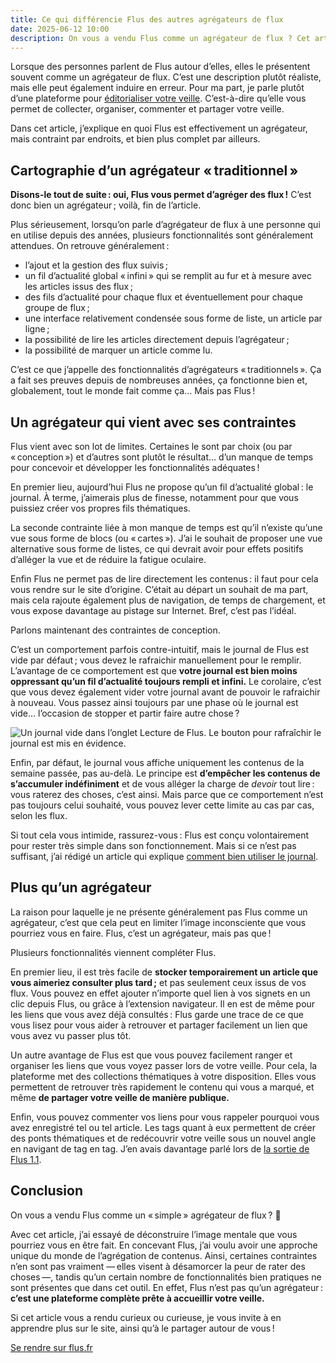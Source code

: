 ```yaml
---
title: Ce qui différencie Flus des autres agrégateurs de flux
date: 2025-06-12 10:00
description: On vous a vendu Flus comme un agrégateur de flux ? Cet article vous explique les différences majeures entre Flus et les autres agrégateurs plus traditionnels.
---
```


Lorsque des personnes parlent de Flus autour d’elles, elles le présentent souvent comme un agrégateur de flux.
C’est une description plutôt réaliste, mais elle peut également induire en erreur.
Pour ma part, je parle plutôt d’une plateforme pour [éditorialiser votre veille](editorialisation-de-contenus.html).
C’est-à-dire qu’elle vous permet de collecter, organiser, commenter et partager votre veille.

Dans cet article, j’explique en quoi Flus est effectivement un agrégateur, mais contraint par endroits, et bien plus complet par ailleurs.

## Cartographie d’un agrégateur « traditionnel »

**Disons-le tout de suite : oui, Flus vous permet d’agréger des flux !**
C’est donc bien un agrégateur ; voilà, fin de l’article.

Plus sérieusement, lorsqu’on parle d’agrégateur de flux à une personne qui en utilise depuis des années, plusieurs fonctionnalités sont généralement attendues.
On retrouve généralement :

- l’ajout et la gestion des flux suivis ;
- un fil d’actualité global « infini » qui se remplit au fur et à mesure avec les articles issus des flux ;
- des fils d’actualité pour chaque flux et éventuellement pour chaque groupe de flux ;
- une interface relativement condensée sous forme de liste, un article par ligne ;
- la possibilité de lire les articles directement depuis l’agrégateur ;
- la possibilité de marquer un article comme lu.

C’est ce que j’appelle des fonctionnalités d’agrégateurs « traditionnels ».
Ça a fait ses preuves depuis de nombreuses années, ça fonctionne bien et, globalement, tout le monde fait comme ça…
Mais pas Flus !

## Un agrégateur qui vient avec ses contraintes

Flus vient avec son lot de limites.
Certaines le sont par choix (ou par « conception ») et d’autres sont plutôt le résultat… d’un manque de temps pour concevoir et développer les fonctionnalités adéquates !

En premier lieu, aujourd’hui Flus ne propose qu’un fil d’actualité global : le journal.
À terme, j’aimerais plus de finesse, notamment pour que vous puissiez créer vos propres fils thématiques.

La seconde contrainte liée à mon manque de temps est qu’il n’existe qu’une vue sous forme de blocs (ou « cartes »).
J’ai le souhait de proposer une vue alternative sous forme de listes, ce qui devrait avoir pour effets positifs d’alléger la vue et de réduire la fatigue oculaire.

Enfin Flus ne permet pas de lire directement les contenus : il faut pour cela vous rendre sur le site d’origine.
C’était au départ un souhait de ma part, mais cela rajoute également plus de navigation, de temps de chargement, et vous expose davantage au pistage sur Internet.
Bref, c’est pas l’idéal.

Parlons maintenant des contraintes de conception.

C’est un comportement parfois contre-intuitif, mais le journal de Flus est vide par défaut ; vous devez le rafraichir manuellement pour le remplir.
L’avantage de ce comportement est que **votre journal est bien moins oppressant qu’un fil d’actualité toujours rempli et infini.**
Le corolaire, c’est que vous devez également vider votre journal avant de pouvoir le rafraichir à nouveau.
Vous passez ainsi toujours par une phase où le journal est vide… l’occasion de stopper et partir faire autre chose ?

<div class="panel panel--rounded panel--grey">
    <img class="illustration" src="images/flus-news-empty.webp" alt="Un journal vide dans l’onglet Lecture de Flus. Le bouton pour rafraîchir le journal est mis en évidence.">
</div>

Enfin, par défaut, le journal vous affiche uniquement les contenus de la semaine passée, pas au-delà.
Le principe est **d’empêcher les contenus de s’accumuler indéfiniment** et de vous alléger la charge de _devoir_ tout lire : vous raterez des choses, c’est ainsi.
Mais parce que ce comportement n’est pas toujours celui souhaité, vous pouvez lever cette limite au cas par cas, selon les flux.

Si tout cela vous intimide, rassurez-vous : Flus est conçu volontairement pour rester très simple dans son fonctionnement.
Mais si ce n’est pas suffisant, j’ai rédigé un article qui explique [comment bien utiliser le journal](comment-bien-utiliser-le-journal.html).

## Plus qu’un agrégateur

La raison pour laquelle je ne présente généralement pas Flus comme un agrégateur, c’est que cela peut en limiter l’image inconsciente que vous pourriez vous en faire.
Flus, c’est un agrégateur, mais pas que !

Plusieurs fonctionnalités viennent compléter Flus.

En premier lieu, il est très facile de **stocker temporairement un article que vous aimeriez consulter plus tard ;** et pas seulement ceux issus de vos flux.
Vous pouvez en effet ajouter n’importe quel lien à vos signets en un clic depuis Flus, ou grâce à l’extension navigateur.
Il en est de même pour les liens que vous avez déjà consultés : Flus garde une trace de ce que vous lisez pour vous aider à retrouver et partager facilement un lien que vous avez vu passer plus tôt.

Un autre avantage de Flus est que vous pouvez facilement ranger et organiser les liens que vous voyez passer lors de votre veille.
Pour cela, la plateforme met des collections thématiques à votre disposition.
Elles vous permettent de retrouver très rapidement le contenu qui vous a marqué, et même **de partager votre veille de manière publique.**

Enfin, vous pouvez commenter vos liens pour vous rappeler pourquoi vous avez enregistré tel ou tel article.
Les tags quant à eux permettent de créer des ponts thématiques et de redécouvrir votre veille sous un nouvel angle en navigant de tag en tag.
J’en avais davantage parlé lors de [la sortie de Flus 1.1](flus-un-point-un.html).

## Conclusion

On vous a vendu Flus comme un « simple » agrégateur de flux ? 👀

Avec cet article, j’ai essayé de déconstruire l’image mentale que vous pourriez vous en être fait.
En concevant Flus, j’ai voulu avoir une approche unique du monde de l’agrégation de contenus.
Ainsi, certaines contraintes n’en sont pas vraiment — elles visent à désamorcer la peur de rater des choses —, tandis qu’un certain nombre de fonctionnalités bien pratiques ne sont présentes que dans cet outil.
En effet, Flus n’est pas qu’un agrégateur : **c’est une plateforme complète prête à accueillir votre veille.**

Si cet article vous a rendu curieux ou curieuse, je vous invite à en apprendre plus sur le site, ainsi qu’à le partager autour de vous !

<p class="text--center">
    <a class="button button--primary" href="https://flus.fr">
        Se rendre sur flus.fr
    </a>
</p>
